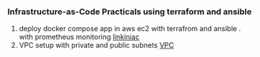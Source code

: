 ### Infrastructure-as-Code Practicals using terraform and ansible

1. deploy docker compose app in aws ec2 with terrafrom and ansible . with prometheus monitoring [linkiniac](./linkiniac)
2. VPC setup with private and public subnets [VPC](./vpc)
